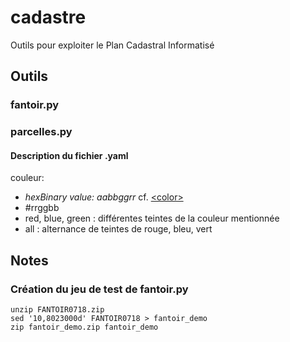 # cadastre
Outils pour exploiter le Plan Cadastral Informatisé


## Outils

### fantoir.py


### parcelles.py


#### Description du fichier .yaml

couleur:
* _hexBinary value: aabbggrr_  cf. [\<color>](https://developers.google.com/kml/documentation/kmlreference#colorstyle)
* #rrggbb
* red, blue, green : différentes teintes de la couleur mentionnée
* all : alternance de teintes de rouge, bleu, vert


## Notes

### Création du jeu de test de fantoir.py

    unzip FANTOIR0718.zip
    sed '10,8023000d' FANTOIR0718 > fantoir_demo
    zip fantoir_demo.zip fantoir_demo
